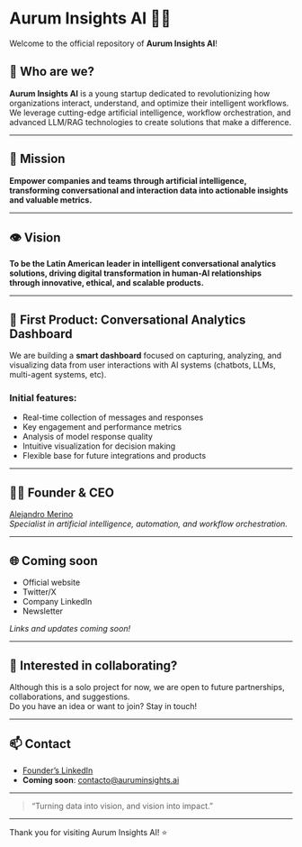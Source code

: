 # Aurum Insights AI 🚀🤖

Welcome to the official repository of **Aurum Insights AI**!

## 🌟 Who are we?

**Aurum Insights AI** is a young startup dedicated to revolutionizing how organizations interact, understand, and optimize their intelligent workflows. We leverage cutting-edge artificial intelligence, workflow orchestration, and advanced LLM/RAG technologies to create solutions that make a difference.

---

## 🧭 Mission

**Empower companies and teams through artificial intelligence, transforming conversational and interaction data into actionable insights and valuable metrics.**

---

## 👁️ Vision

**To be the Latin American leader in intelligent conversational analytics solutions, driving digital transformation in human-AI relationships through innovative, ethical, and scalable products.**

---

## 🚀 First Product: Conversational Analytics Dashboard

We are building a **smart dashboard** focused on capturing, analyzing, and visualizing data from user interactions with AI systems (chatbots, LLMs, multi-agent systems, etc).

### Initial features:
- Real-time collection of messages and responses
- Key engagement and performance metrics
- Analysis of model response quality
- Intuitive visualization for decision making
- Flexible base for future integrations and products

---

## 👨‍💼 Founder & CEO

[Alejandro Merino](https://www.linkedin.com/in/alejandromero/)  
*Specialist in artificial intelligence, automation, and workflow orchestration.*

---

## 🌐 Coming soon

- Official website
- Twitter/X
- Company LinkedIn
- Newsletter

*Links and updates coming soon!*

---

## 🤝 Interested in collaborating?

Although this is a solo project for now, we are open to future partnerships, collaborations, and suggestions.  
Do you have an idea or want to join? Stay in touch!

---

## 📫 Contact

- [Founder’s LinkedIn](https://www.linkedin.com/in/alejandromero/)
- **Coming soon**: contacto@auruminsights.ai

---

> “Turning data into vision, and vision into impact.”

---

Thank you for visiting Aurum Insights AI! ⭐